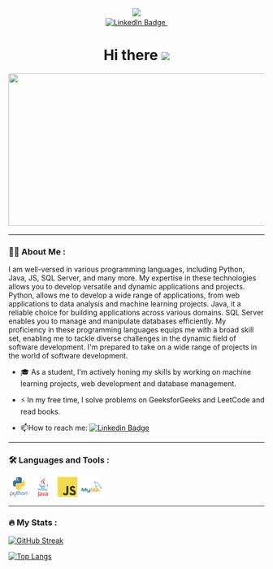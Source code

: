<div id="header" align="center">
  <img src="https://media.giphy.com/media/lP8xu5t2DLGG045H8F/giphy.gif" width="100"/>
<div id="badges">
<a href="https://www.linkedin.com/in/musab-khurram-094a83246/">
    <img src="https://img.shields.io/badge/LinkedIn-blue?style=for-the-badge&logo=linkedin&logoColor=white" alt="LinkedIn Badge"/>
  </a>
<img src="https://komarev.com/ghpvc/?username=your-github-musab03&style=flat-square&color=blue" alt=""/>
<h1>
  Hi there
  <img src="https://media.giphy.com/media/hvRJCLFzcasrR4ia7z/giphy.gif" width="30px"/>
</h1>
</div>
</div>

<div align="center">
  <img src="https://media.giphy.com/media/dWesBcTLavkZuG35MI/giphy.gif" width="600" height="300"/>
</div>

---

### :man_technologist: About Me :

I am well-versed in various programming languages, including Python, Java, JS, SQL Server, and many more. My expertise in these technologies allows you to develop versatile and dynamic applications and projects. Python, allows me to develop a wide range of applications, from web applications to data analysis and machine learning projects. Java, it a reliable choice for building applications across various domains. SQL Server enables you to manage and manipulate databases efficiently. My proficiency in these programming languages equips me with a broad skill set, enabling me to tackle diverse challenges in the dynamic field of software development. I'm prepared to take on a wide range of projects in the world of software development.


- 🎓  As a student, I'm actively honing my skills by working on machine learning projects, web development and database management. 

- :zap: In my free time, I solve problems on GeeksforGeeks and LeetCode and read books.

- :mailbox:How to reach me: [![Linkedin Badge](https://img.shields.io/badge/-Musab-blue?style=flat&logo=Linkedin&logoColor=white)](https://www.linkedin.com/in/musab-khurram-094a83246/)



---

### :hammer_and_wrench: Languages and Tools :
<div>
  <img src="https://github.com/devicons/devicon/blob/master/icons/python/python-original-wordmark.svg" title="Python"  alt="Python" width="40" height="40"/>&nbsp;
  <img src="https://github.com/devicons/devicon/blob/master/icons/java/java-original-wordmark.svg" title="Java" alt="Java" width="40" height="40"/>&nbsp;
  <img src="https://github.com/devicons/devicon/blob/master/icons/javascript/javascript-original.svg" title="JavaScript" alt="JavaScript" width="40" height="40"/>&nbsp;
  <img src="https://github.com/devicons/devicon/blob/master/icons/mysql/mysql-original-wordmark.svg" title="MySQL"  alt="MySQL" width="40" height="40"/>&nbsp;
  
  
  
</div>


---

### :fire: My Stats :
[![GitHub Streak](https://github-readme-streak-stats.herokuapp.com/?user=musab03&theme=dark&background=000000)](https://git.io/streak-stats)

[![Top Langs](https://github-readme-stats.vercel.app/api/top-langs/?username=musab03&layout=compact&theme=vision-friendly-dark)](https://github.com/anuraghazra/github-readme-stats)
